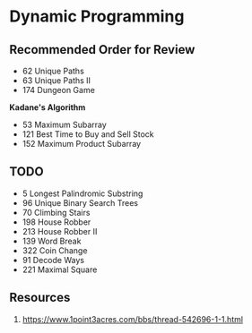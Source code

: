# Dynamic Programming

## Recommended Order for Review
* 62 Unique Paths
* 63 Unique Paths II
* 174	Dungeon Game

**Kadane's Algorithm**
* 53 Maximum Subarray
* 121 Best Time to Buy and Sell Stock
* 152	Maximum Product Subarray


## TODO
* 5	Longest Palindromic Substring
* 96 Unique Binary Search Trees
* 70 Climbing Stairs
* 198	House Robber
* 213	House Robber II
* 139	Word Break
* 322 Coin Change
* 91 Decode Ways
* 221 Maximal Square



## Resources
1. https://www.1point3acres.com/bbs/thread-542696-1-1.html
